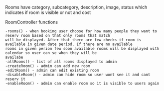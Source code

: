 Rooms have category, subcategory, description, image, status which indicates if room is visible or not and cost

RoomController functions

    -rooms() - when booking user choose for how many people they want to reserv room based on that only rooms that match 
    will be displayed. After that there are few checks if room is available in given date period. If there are no available
    rooms in given perion few soon available rooms will be displayed with calendar so user can se when they will be 
    availabe
    -allRooms() - list of all rooms displayed to admin
    -createRoom() - admin can add new room
    -editRoom() - admin can edit existing room
    -disableRoom() - admin can hide room so user wont see it and cant reserv it
    -enableRoom() - admin can enable room so it is visible to users again